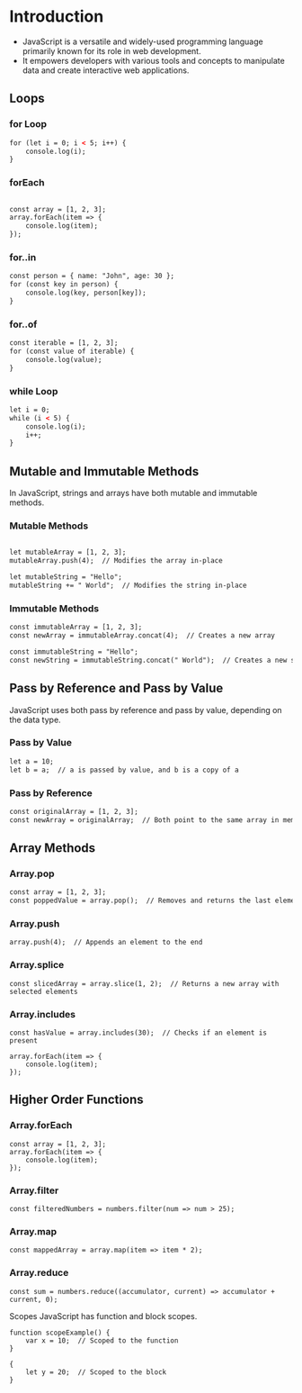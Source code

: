 # Introduction
- JavaScript is a versatile and widely-used programming language primarily known for its role in web development. 
- It empowers developers with various tools and concepts to manipulate data and create interactive web applications. 

## Loops


### for Loop

```html 
for (let i = 0; i < 5; i++) {
    console.log(i);
}

```

### forEach

```html 

const array = [1, 2, 3];
array.forEach(item => {
    console.log(item);
});
```

### for..in

```html
const person = { name: "John", age: 30 };
for (const key in person) {
    console.log(key, person[key]);
}
```




### for..of


```html
const iterable = [1, 2, 3];
for (const value of iterable) {
    console.log(value);
}
```


### while Loop

```html
let i = 0;
while (i < 5) {
    console.log(i);
    i++;
}
```



## Mutable and Immutable Methods

In JavaScript, strings and arrays have both mutable and immutable methods.

### Mutable Methods
```html

let mutableArray = [1, 2, 3];
mutableArray.push(4);  // Modifies the array in-place

let mutableString = "Hello";
mutableString += " World";  // Modifies the string in-place
```


### Immutable Methods

```html
const immutableArray = [1, 2, 3];
const newArray = immutableArray.concat(4);  // Creates a new array

const immutableString = "Hello";
const newString = immutableString.concat(" World");  // Creates a new string
```


## Pass by Reference and Pass by Value
JavaScript uses both pass by reference and pass by value, depending on the data type.

### Pass by Value

```html
let a = 10;
let b = a;  // a is passed by value, and b is a copy of a

```
### Pass by Reference

```html
const originalArray = [1, 2, 3];
const newArray = originalArray;  // Both point to the same array in memory
```


## Array Methods


### Array.pop

```html
const array = [1, 2, 3];
const poppedValue = array.pop();  // Removes and returns the last element

```
### Array.push

```const array = [1, 2, 3];
array.push(4);  // Appends an element to the end

```




### Array.splice

```const array = [1, 2, 3];
const slicedArray = array.slice(1, 2);  // Returns a new array with selected elements
```


### Array.includes

```const array = [10, 20, 30, 40];
const hasValue = array.includes(30);  // Checks if an element is present
```


```const array = [1, 2, 3];
array.forEach(item => {
    console.log(item);
});
```


## Higher Order Functions

### Array.forEach
```
const array = [1, 2, 3];
array.forEach(item => {
    console.log(item);
});
```

### Array.filter

```const numbers = [10, 20, 30, 40];
const filteredNumbers = numbers.filter(num => num > 25);

```
### Array.map

```const array = [1, 2, 3];
const mappedArray = array.map(item => item * 2);
```

### Array.reduce

```const numbers = [1, 2, 3, 4];
const sum = numbers.reduce((accumulator, current) => accumulator + current, 0);

```


Scopes
JavaScript has function and block scopes.

```
function scopeExample() {
    var x = 10;  // Scoped to the function
}

{
    let y = 20;  // Scoped to the block
}
```